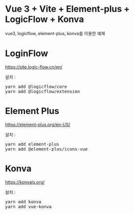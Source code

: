 # Vue 3 + Vite + Element-plus + LogicFlow + Konva

vue3, logicflow, element-plus, konva를 이용한 예제

# LoginFlow

https://site.logic-flow.cn/en/

설치 :

<pre>
yarn add @logicflow/core
yarn add @logicflow/extension
</pre>

# Element Plus

https://element-plus.org/en-US/

설치 :

<pre>
yarn add element-plus
yarn add @element-plus/icons-vue
</pre>

# Konva

https://konvajs.org/

설치 :

<pre>
yarn add konva
yarn add vue-konva
</pre>
